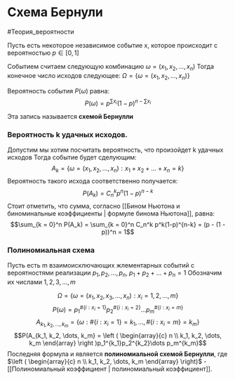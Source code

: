 # Схема Бернули
#Теория_вероятности 

Пусть есть некоторое независимое событие x, которое происходит с вероятностью $p \in [0, 1]$

Событием считаем следующую комбинацию $\omega = (x_1, x_2, \dots, x_n)$ 
Тогда конечное число исходов следующее: $\Omega = \{\omega = (x_1, x_2, \dots, x_n)\}$

Вероятность события $P(\omega)$ равна:
$$P(\omega) = p^{\sum x_i}(1 - p)^{n - \sum x_i}$$

Эта запись называется **схемой Бернулли**

### Вероятность k удачных исходов.
Допустим мы хотим посчитать вероятность, что произойдет k удачных исходов
Тогда событие будет сделующим:
$$A_k = \{\omega = (x_1, x_2, \dots, x_n) : x_1 + x_2 + \dots + x_n = k\}$$
Вероятность такого исхода соответственно получается:
$$P(A_k) = C^k_np^n(1 - p)^{n-k}$$
Стоит отметить, что сумма, согласно [[Бином Ньютона и биноминальные коэффициенты | формуле бинома Ньютона]], равна:
$$\sum_{k = 0}^n P(A_k) = \sum_{k = 0}^n C_n^k p^k(1-p)^{n-k} = (p - (1 - p))^n = 1$$

### Полиномиальная схема
Пусть есть m взаимоисключающих жлементарных событий с вероятностями реализации $p_1, p_2, \dots, p_n$, $p_1 + p_2 + \dots + p_n = 1$
Обозначим их числами $1, 2, 3, \dots, m$

$$\Omega = \{\omega = (x_1, x_2, x_3, \dots, x_n) : x_i = 1, 2, \dots, m\}$$
$$P(\omega) = p_1^{\#\{i:x_i=1\}} p_2^{\#\{i:x_i=2\}} \dots p_m^{\#\{i:x_i=m\}}$$
$$A_{k_1, k_2, \dots, k_m} = \{\omega : \#\{i:x_i = 1\} = k_1, \dots, \#\{i:x_i = m\} = k_m\}$$
$$P(A_{k_1, k_2, \dots, k_m} = \left ( \begin{array}{c} n \\ k_1, k_2, \dots, k_m \end{array} \right )p_1^{k_1}p_2^{k_2}\dots p_m^{k_m}$$ 
Последняя формула и является **полиномиальной схемой Бернулли**, где $\left ( \begin{array}{c} n \\ k_1, k_2, \dots, k_m \end{array} \right)$ - [[Полиномиальный коэффициент | полиномиальный коэффициент]].